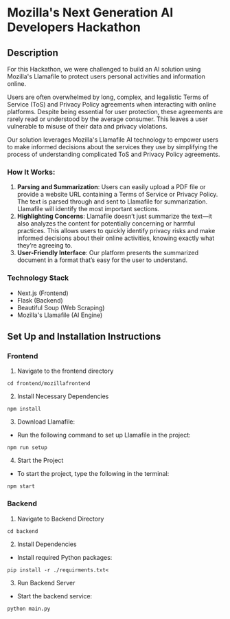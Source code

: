# Mozilla's Next Generation AI Developers Hackathon

## Description

For this Hackathon, we were challenged to build an AI solution using Mozilla's Llamafile to protect users personal activities and information online.

Users are often overwhelmed by long, complex, and legalistic Terms of Service (ToS) and Privacy Policy agreements when interacting with online platforms. Despite being essential for user protection, these agreements are rarely read or understood by the average consumer. This leaves a user vulnerable to misuse of their data and privacy violations.

Our solution leverages Mozilla's Llamafile AI technology to empower users to make informed decisions about the services they use by simplifying the process of understanding complicated ToS and Privacy Policy agreements.

### How It Works:

1. **Parsing and Summarization**: Users can easily upload a PDF file or provide a website URL containing a Terms of Service or Privacy Policy. The text is parsed through and sent to Llamafile for summarization. Llamafile will identify the most important sections.
2. **Highlighting Concerns**: Llamafile doesn’t just summarize the text—it also analyzes the content for potentially concerning or harmful practices. This allows users to quickly identify privacy risks and make informed decisions about their online activities, knowing exactly what they’re agreeing to.
3. **User-Friendly Interface**: Our platform presents the summarized document in a format that’s easy for the user to understand.

### Technology Stack

- Next.js (Frontend)
- Flask (Backend)
- Beautiful Soup (Web Scraping)
- Mozilla's Llamafile (AI Engine)

## Set Up and Installation Instructions

### Frontend

1. Navigate to the frontend directory

```
cd frontend/mozillafrontend
```

2. Install Necessary Dependencies

```
npm install
```

3. Download Llamafile:

- Run the following command to set up Llamafile in the project:

```
npm run setup
```

4. Start the Project

- To start the project, type the following in the terminal:

```
npm start
```

### Backend

1. Navigate to Backend Directory

```
cd backend
```

2.  Install Dependencies

- Install required Python packages:

```
pip install -r ./requirments.txt<
```

3. Run Backend Server

- Start the backend service:

```
python main.py
```
